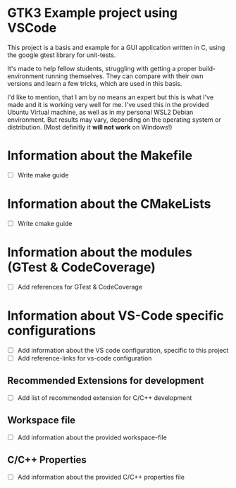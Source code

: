 # GTK3 Example project using VSCode

This project is a basis and example for a GUI application written in C, using the google gtest library for unit-tests.

It's made to help fellow students, struggling with getting a proper build-environment running themselves. 
They can compare with their own versions and learn a few tricks, which are used in this basis.

I'd like to mention, that I am by no means an expert but this is what I've made and it is working very well for me.
I've used this in the provided Ubuntu Virtual machine, as well as in my personal WSL2 Debian environment.
But results may vary, depending on the operating system or distribution.
(Most definitly it __**will not work**__ on Windows!)

# Information about the Makefile

- [ ] Write make guide

# Information about the CMakeLists

- [ ] Write cmake guide

# Information about the modules (GTest & CodeCoverage)

- [ ] Add references for GTest & CodeCoverage 

# Information about VS-Code specific configurations

- [ ] Add information about the VS code configuration, specific to this project
- [ ] Add reference-links for vs-code configuration

## Recommended Extensions for development

- [ ] Add list of recommended extension for C/C++ development

## Workspace file

- [ ] Add information about the provided workspace-file

## C/C++ Properties

- [ ] Add information about the provided C/C++ properties file